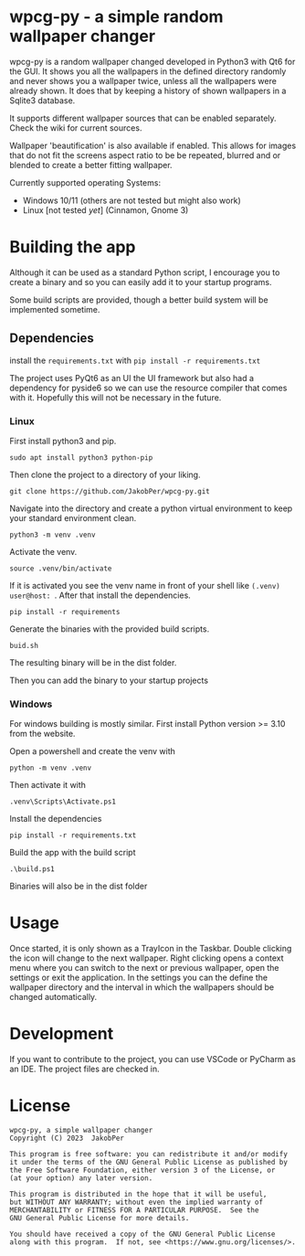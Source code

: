 # wpcg-py - a simple random wallpaper changer

wpcg-py is a random wallpaper changed developed in Python3 with Qt6 for the GUI. It shows you all the wallpapers in the defined directory randomly and never shows you a wallpaper twice, unless all the wallpapers were already shown. It does that by keeping a history of shown wallpapers in a Sqlite3 database.

It supports different wallpaper sources that can be enabled separately. Check the wiki for current sources.

Wallpaper 'beautification' is also available if enabled. This allows for images that do not fit the screens aspect ratio to be be repeated, blurred and or blended to create a better fitting wallpaper.

Currently supported operating Systems:
 * Windows 10/11 (others are not tested but might also work)
 * Linux [not tested _yet_] (Cinnamon, Gnome 3)

# Building the app

Although it can be used as a standard Python script, I encourage you to create a binary and so you can easily add it to your startup programs.

Some build scripts are provided, though a better build system will be implemented sometime.

## Dependencies

install the `requirements.txt` with `pip install -r requirements.txt`

The project uses PyQt6 as an UI the UI framework but also had a dependency for pyside6 so we can use the resource compiler that comes with it. Hopefully this will not be necessary in the future.
 
### Linux

First install python3 and pip.

`sudo apt install python3 python-pip`

Then clone the project to a directory of your liking.

`git clone https://github.com/JakobPer/wpcg-py.git`

Navigate into the directory and create a python virtual environment to keep your standard environment clean.

`python3 -m venv .venv`

Activate the venv.

`source .venv/bin/activate`

If it is activated you see the venv name in front of your shell like `(.venv) user@host: `. After that install the dependencies.

`pip install -r requirements`

Generate the binaries with the provided build scripts.

`buid.sh`

The resulting binary will be in the dist folder.

Then you can add the binary to your startup projects

### Windows

For windows building is mostly similar. First install Python version >= 3.10 from the website.

Open a powershell and create the venv with

`python -m venv .venv`

Then activate it with

`.venv\Scripts\Activate.ps1`

Install the dependencies

`pip install -r requirements.txt`

Build the app with the build script

`.\build.ps1`

Binaries will also be in the dist folder

# Usage

Once started, it is only shown as a TrayIcon in the Taskbar. 
Double clicking the icon will change to the next wallpaper.
Right clicking opens a context menu where you can switch to the next or previous wallpaper, open the settings or exit the application.
In the settings you can the define the wallpaper directory and the interval in which the wallpapers should be changed automatically. 

# Development

If you want to contribute to the project, you can use VSCode or PyCharm as an IDE. The project files are checked in.

# License

```
wpcg-py, a simple wallpaper changer
Copyright (C) 2023  JakobPer

This program is free software: you can redistribute it and/or modify
it under the terms of the GNU General Public License as published by
the Free Software Foundation, either version 3 of the License, or
(at your option) any later version.

This program is distributed in the hope that it will be useful,
but WITHOUT ANY WARRANTY; without even the implied warranty of
MERCHANTABILITY or FITNESS FOR A PARTICULAR PURPOSE.  See the
GNU General Public License for more details.

You should have received a copy of the GNU General Public License
along with this program.  If not, see <https://www.gnu.org/licenses/>.
```
